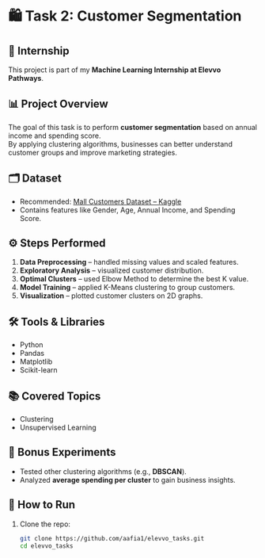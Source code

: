 # 🛍️ Task 2: Customer Segmentation  

## 📌 Internship  
This project is part of my **Machine Learning Internship at Elevvo Pathways**.  

## 📊 Project Overview  
The goal of this task is to perform **customer segmentation** based on annual income and spending score.  
By applying clustering algorithms, businesses can better understand customer groups and improve marketing strategies.  

## 🗂 Dataset  
- Recommended: [Mall Customers Dataset – Kaggle](https://www.kaggle.com/datasets)  
- Contains features like Gender, Age, Annual Income, and Spending Score.  

## ⚙️ Steps Performed  
1. **Data Preprocessing** – handled missing values and scaled features.  
2. **Exploratory Analysis** – visualized customer distribution.  
3. **Optimal Clusters** – used Elbow Method to determine the best K value.  
4. **Model Training** – applied K-Means clustering to group customers.  
5. **Visualization** – plotted customer clusters on 2D graphs.  

## 🛠 Tools & Libraries  
- Python  
- Pandas  
- Matplotlib  
- Scikit-learn  

## 📚 Covered Topics  
- Clustering  
- Unsupervised Learning  

## 🌟 Bonus Experiments  
- Tested other clustering algorithms (e.g., **DBSCAN**).  
- Analyzed **average spending per cluster** to gain business insights.  

## 🚀 How to Run  
1. Clone the repo:  
   ```bash
   git clone https://github.com/aafia1/elevvo_tasks.git
   cd elevvo_tasks
